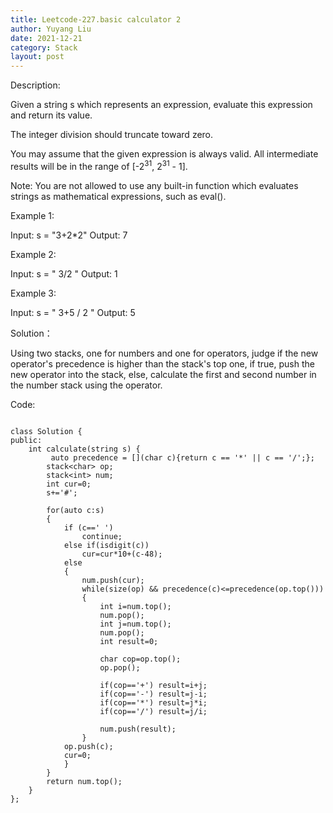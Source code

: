```yaml
---
title: Leetcode-227.basic calculator 2
author: Yuyang Liu
date: 2021-12-21
category: Stack
layout: post
---
```




Description:


Given a string s which represents an expression, evaluate this expression and return its value. 

The integer division should truncate toward zero.

You may assume that the given expression is always valid. All intermediate results will be in the range of [-2<sup>31</sup>, 2<sup>31</sup> - 1].

Note: You are not allowed to use any built-in function which evaluates strings as mathematical expressions, such as eval().


Example 1:

Input: s = "3+2*2"
Output: 7

Example 2:

Input: s = " 3/2 "
Output: 1

Example 3:

Input: s = " 3+5 / 2 "
Output: 5



Solution：

Using two stacks, one for numbers and one for operators, judge if the new operator's precedence is higher than the stack's top one, if true,  push the new operator into the stack, else, calculate the first and second number in the number stack using the operator.


Code: 

``` cpp?linenums

class Solution {
public:
    int calculate(string s) {
         auto precedence = [](char c){return c == '*' || c == '/';};
        stack<char> op;
        stack<int> num;
        int cur=0;
        s+='#';
        
        for(auto c:s)
        {
            if (c==' ') 
                continue;
            else if(isdigit(c))
                cur=cur*10+(c-48);
            else
            {
                num.push(cur);
                while(size(op) && precedence(c)<=precedence(op.top()))
                {
                    int i=num.top();
                    num.pop();
                    int j=num.top();
                    num.pop();
                    int result=0;
                    
                    char cop=op.top();
                    op.pop();
                    
                    if(cop=='+') result=i+j;
                    if(cop=='-') result=j-i;
                    if(cop=='*') result=j*i;
                    if(cop=='/') result=j/i;
                    
                    num.push(result);
                }
            op.push(c);
            cur=0;
            }
        }
        return num.top();
    }
};
```

